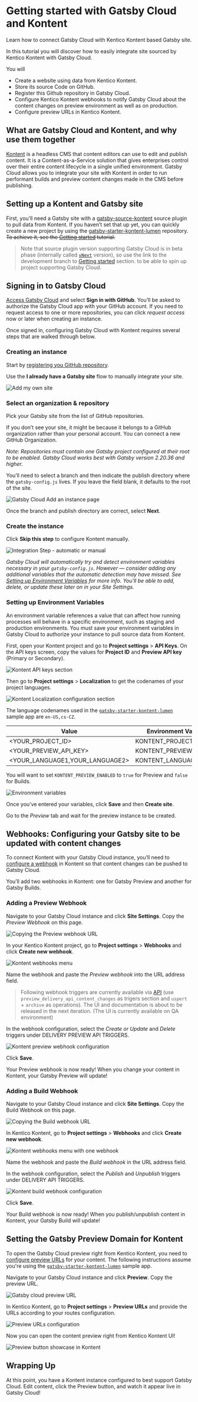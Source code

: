 # Getting started with Gatsby Cloud and Kontent

Learn how to connect Gatsby Cloud with Kentico Kontent based Gatsby site.

In this tutorial you will discover how to easily integrate site sourced by Kentico Kontent with Gatsby Cloud.

You will

* Create a website using data from Kentico Kontent.
* Store its source Code on GitHub.
* Register this Github repository in Gatsby Cloud.
* Configure Kentico Kontent webhooks to notify Gatsby Cloud about the content changes on preview environment as well as on production.
* Configure preview URLs in Kentico Kontent.

## What are Gatsby Cloud and Kontent, and why use them together

[Kontent](https://kontent.ai) is a headless CMS that content editors can use to edit and publish content. It is a Content-as-a-Service solution that gives enterprises control over their entire content lifecycle in a single unified environment. Gatsby Cloud allows you to integrate your site with Kontent in order to run performant builds and preview content changes made in the CMS before publishing.

## Setting up a Kontent and Gatsby site

First, you’ll need a Gatsby site with a [gatsby-source-kontent](https://www.gatsbyjs.org/packages/@kentico/gatsby-source-kontent) source plugin to pull data from Kontent. If you haven’t set that up yet, you can quickly create a new project by using the [gatsby-starter-kontent-lumen](https://github.com/Kentico/gatsby-starter-kontent-lumen) repository. ~~To achieve it, see the [Getting started](https://github.com/kentico/gatsby-starter-kontent-lumen#getting-started) tutorial.~~

> Note that source plugin version supporting Gatsby Cloud is in beta phase (internally called [`vNext`](https://github.com/Kentico/gatsby-source-kontent/tree/vNext/packages/gatsby-source-kontent#readme) version), so use the link to the development branch to [Getting started](https://github.com/Simply007/gatsby-starter-kontent-lumen/tree/vNext#getting-started) section. to be able to spin up project supporting Gatsby Cloud.

## Signing in to Gatsby Cloud

[Access Gatsby Cloud](https://gatsbyjs.com/dashboard/sites/create) and select **Sign in with GitHub**. You’ll be asked to authorize the Gatsby Cloud app with your GitHub account. If you need to request access to one or more repositories, you can click *request access* now or later when creating an instance.

Once signed in, configuring Gatsby Cloud with Kontent requires several steps that are walked through below.

### Creating an instance

Start by [registering you GitHub repository](https://gatsbyjs.com/dashboard/sites/create).

Use the **I already have a Gatsby site** flow to manually integrate your site.

![Add my own site](./assets/import-flow-start.png)

### Select an organization & repository

Pick your Gatsby site from the list of GitHub repositories.

If you don’t see your site, it might be because it belongs to a GitHub organization rather than your personal account. You can connect a new GitHub Organization.

*Note: Repositories must contain one Gatsby project configured at their root to be enabled. Gatsby Cloud works best with Gatsby version 2.20.36 and higher.*

You’ll need to select a branch and then indicate the publish directory where the `gatsby-config.js` lives. If you leave the field blank, it defaults to the root of the site.

![Gatsby Cloud Add an instance page](./assets/select-repo.png)

Once the branch and publish directory are correct, select **Next**.

### Create the instance

Click **Skip this step** to configure Kontent manually.

![Integration Step - automatic or manual](./assets/integration-step.png)

*Gatsby Cloud will automatically try and detect environment variables necessary in your `gatsby-config.js`. However — consider adding any additional variables that the automatic detection may have missed. See [Setting up Environment Variables](#setting-up-environment-variables) for more info. You'll be able to add, delete, or update these later on in your Site Settings.*

### Setting up Environment Variables

An environment variable references a value that can affect how running processes will behave in a specific environment, such as staging and production environments. You must save your environment variables in Gatsby Cloud to authorize your instance to pull source data from Kontent.

First, open your Kontent project and go to **Project settings** > **API Keys**. 
On the API keys screen, copy the values for **Project ID** and **Preview API key** (Primary or Secondary).

![Kontent API keys section](./assets/kontent-api-keys.png)

Then go to **Project settings** > **Localization** to get the codenames of your project languages.

![Kontent Localization configuration section](./assets/kontent-localization.png)

The language codenames used in the [`gatsby-starter-kontent-lumen`](https://github.com/Kentico/gatsby-starter-kontent-lumen) sample app are `en-US,cs-CZ`.

Value | Environment Variable Name
------------ | -------------
<YOUR_PROJECT_ID> | KONTENT_PROJECT_ID
<YOUR_PREVIEW_API_KEY> | KONTENT_PREVIEW_KEY
<YOUR_LANGUAGE1,YOUR_LANGUAGE2> | KONTENT_LANGUAGE_CODENAMES

You will want to set `KONTENT_PREVIEW_ENABLED` to `true` for Preview and `false` for Builds.

![Environment variables](./assets/environment-variables.png)

Once you’ve entered your variables, click **Save** and then **Create site**.

Go to the *Preview* tab and wait for the preview instance to be created.

## Webhooks: Configuring your Gatsby site to be updated with content changes

To connect Kontent with your Gatsby Cloud instance, you’ll need to [configure a webhook](https://docs.kontent.ai/tutorials/develop-apps/integrate/webhooks#a-creating-a-webhook) in Kontent so that content changes can be pushed to Gatsby Cloud.

You’ll add two webhooks in Kontent: one for Gatsby Preview and another for Gatsby Builds.

### Adding a Preview Webhook

Navigate to your Gatsby Cloud instance and click **Site Settings**. Copy the *Preview Webhook* on this page.

![Copying the Preview webhook URL](./assets/webhook-preview.png)

In your Kentico Kontent project, go to **Project settings** > **Webhooks** and click **Create new webhook**.

![Kontent webhooks menu](./assets/kontent-webhooks.png)

Name the webhook and paste the *Preview webhook* into the URL address field.

> Following webhook triggers are currently available via [API](https://docs.kontent.ai/reference/management-api-v2#operation/add-a-webhook) (use `preview_delivery_api_content_changes` as trigers section and `uspert` + `archive` as operations). The UI and documentation is about to be released in the next iteration. (The UI is currently available on QA environment)

In the webhook configuration, select the *Create or Update* and *Delete* triggers under DELIVERY PREVIEW API TRIGGERS.

![Kontent preview webhook configuration](./assets/preview-webhook-configuration.png)

Click **Save**.

Your Preview webhook is now ready! When you change your content in Kontent, your Gatsby Preview will update!

### Adding a Build Webhook

Navigate to your Gatsby Cloud instance and click **Site Settings**. Copy the Build Webhook on this page.

![Copying the Build webhook URL](./assets/webhook-builds.png)

In Kentico Kontent, go to **Project settings** > **Webhooks** and click **Create new webhook**.

![Kontent webhooks menu with one webhook](./assets/kontent-webhooks-with-webhook.png)

Name the webhook and paste the *Build webhook* in the URL address field.

In the webhook configuration, select the *Publish* and *Unpublish* triggers under DELIVERY API TRIGGERS.

![Kontent build webhook configuration](./assets/build-webhook-configuration.png)

Click **Save**.

Your Build webhook is now ready! When you publish/unpublish content in Kontent, your Gatsby Build will update!

## Setting the Gatsby Preview Domain for Kontent

To open the Gatsby Cloud preview right from Kentico Kontent, you need to [configure preview URLs](https://docs.kontent.ai/tutorials/develop-apps/build-strong-foundation/set-up-preview#a-set-up-content-preview-in-your-project) for your content. The following instructions assume you're using the [`gatsby-starter-kontent-lumen`](https://github.com/Kentico/gatsby-starter-kontent-lumen) sample app.

Navigate to your Gatsby Cloud instance and click **Preview**. Copy the preview URL.

![Gatsby cloud preview URL](./assets/gatsby-cloud-preview-url.png)

In Kentico Kontent, go to **Project settings** > **Preview URLs** and provide the URLs according to your routes configuration.

![Preview URLs configuration](./assets/preview-urls.png)

Now you can open the content preview right from Kentico Kontent UI!

![Preview button showcase in Kontent](./assets/preview-showcase.png)

## Wrapping Up

At this point, you have a Kontent instance configured to best support Gatsby Cloud. Edit content, click the Preview button, and watch it appear live in Gatsby Cloud!
